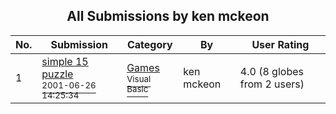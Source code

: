 ﻿<div align="center">

## All Submissions by ken mckeon

</div>

No.  | Submission | Category | By   | User Rating
---- | ---------- | -------- | ---- | -----------
1 | [simple 15 puzzle<br /><sup>2001-06-26 14:25:34</sup>](https://github.com/Planet-Source-Code/ken-mckeon-simple-15-puzzle__1-26248) | [Games<br /><sup>Visual Basic</sup>](../ByCategory/games__1-38.md) | ken mckeon | 4.0 (8 globes from 2 users)
